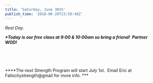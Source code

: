 ```yaml
---
title: 'Saturday, June 30th'
publish_time: '2018-06-29T23:59:48Z'
---
```


*Rest Day.*

***\*Today is our free class at 9:00 & 10:00am so bring a friend!
 Partner WOD!***

 

 

***\*The next Strength Program will start July 1st.  Email Eric at
Fallscitystrength\@gmail for more info. ***
